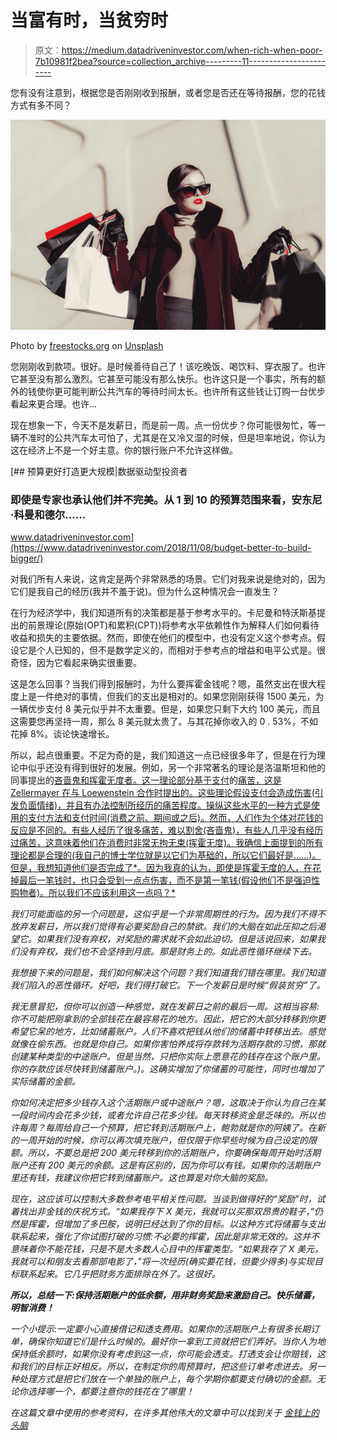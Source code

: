 # 当富有时，当贫穷时

> 原文：<https://medium.datadriveninvestor.com/when-rich-when-poor-7b10981f2bea?source=collection_archive---------11----------------------->

您有没有注意到，根据您是否刚刚收到报酬，或者您是否还在等待报酬，您的花钱方式有多不同？

![](img/b1d310d7628a9ca7cc090d45ef0fae67.png)

Photo by [freestocks.org](https://unsplash.com/@freestocks?utm_source=medium&utm_medium=referral) on [Unsplash](https://unsplash.com?utm_source=medium&utm_medium=referral)

您刚刚收到款项。很好。是时候善待自己了！该吃晚饭、喝饮料、穿衣服了。也许它甚至没有那么激烈。它甚至可能没有那么快乐。也许这只是一个事实，所有的额外的钱使你更可能判断公共汽车的等待时间太长。也许所有这些钱让订购一台优步看起来更合理。也许…

现在想象一下，今天不是发薪日，而是前一周。点一份优步？你可能很匆忙，等一辆不准时的公共汽车太可怕了，尤其是在又冷又湿的时候，但是坦率地说，你认为这在经济上不是一个好主意。你的银行账户不允许这样做。

[](https://www.datadriveninvestor.com/2018/11/08/budget-better-to-build-bigger/) [## 预算更好打造更大规模|数据驱动型投资者

### 即使是专家也承认他们并不完美。从 1 到 10 的预算范围来看，安东尼·科曼和德尔……

www.datadriveninvestor.com](https://www.datadriveninvestor.com/2018/11/08/budget-better-to-build-bigger/) 

对我们所有人来说，这肯定是两个非常熟悉的场景。它们对我来说是绝对的，因为它们是我自己的经历(我并不羞于说)。但为什么这种情况会一直发生？

在行为经济学中，我们知道所有的决策都是基于参考水平的。卡尼曼和特沃斯基提出的前景理论(原始(OPT)和累积(CPT))将参考水平依赖性作为解释人们如何看待收益和损失的主要依据。然而，即使在他们的模型中，也没有定义这个参考点。假设它是个人已知的，但不是数学定义的，而相对于参考点的增益和电平公式是。很奇怪，因为它看起来确实很重要。

这是怎么回事？当我们得到报酬时，为什么要挥霍金钱呢？嗯，虽然支出在很大程度上是一件绝对的事情，但我们的支出是相对的。如果您刚刚获得 1500 美元，为一辆优步支付 8 美元似乎并不太重要。但是，如果您只剩下大约 100 美元，而且这需要您再坚持一周，那么 8 美元就太贵了。与其花掉你收入的 0 . 53%，不如花掉 8%。谈论快速增长。

所以，起点很重要。不足为奇的是，我们知道这一点已经很多年了，但是在行为理论中似乎还没有得到很好的发展。例如，另一个非常著名的理论是洛温斯坦和他的同事提出的[吝啬鬼和挥霍无度者。这一理论部分基于支付](https://www.moneyonthemind.org/blog/money-on-the-brain-neuroeconomics)的[痛苦，这是 Zellermayer 在与 Loewenstein 合作时提出的。这些理论假设支付会造成伤害(引发负面情绪)，并且有办法控制所经历的痛苦程度。操纵这些水平的一种方式是使用的支付方法和支付时间(消费之前、期间或之后)。然而，人们作为个体对花钱的反应是不同的。有些人经历了很多痛苦，难以割舍(吝啬鬼)，有些人几乎没有经历过痛苦，这意味着他们在消费时非常无拘无束(挥霍无度)。我确信上面提到的所有理论都是合理的(我自己的博士学位就是以它们为基础的，所以它们最好是……)。但是，我想知道他们是否完成了*。因为我真的认为，即使是挥霍无度的人，在花掉最后一笔钱时，也只会受到一点点伤害，而不是第一笔钱(假设他们不是强迫性购物者)。所以我们不应该利用这一点吗？*](https://www.moneyonthemind.org/blog/what-is-the-pain-of-paying)

*我们可能面临的另一个问题是，这似乎是一个非常周期性的行为。因为我们不得不放弃发薪日，所以我们觉得有必要奖励自己的禁欲。我们的大脑在如此压抑之后渴望它。如果我们没有弃权，对奖励的需求就不会如此迫切。但是话说回来，如果我们没有弃权，我们也不会坚持到月底。那是财务上的。如此恶性循环继续下去。*

*我想接下来的问题是，我们如何解决这个问题？我们知道我们错在哪里。我们知道我们陷入的恶性循环。好吧，我们得打破它。下一个发薪日是时候“假装贫穷”了。*

*我无意冒犯，但你可以创造一种感觉，就在发薪日之前的最后一周。这相当容易:你不可能把刚拿到的全部钱花在最容易花的地方。因此，把它的大部分转移到你更希望它呆的地方，比如储蓄账户。人们不喜欢把钱从他们的储蓄中转移出去。感觉就像在偷东西。也就是你自己。如果你害怕养成将存款转为活期存款的习惯，那就创建某种类型的中途账户。但是当然，只把你实际上愿意花的钱存在这个账户里。你的存款应该尽快转到储蓄账户。)。这确实增加了你储蓄的可能性，同时也增加了实际储蓄的金额。*

*你如何决定把多少钱存入这个活期账户或中途账户？嗯，这取决于你认为自己在某一段时间内会花多少钱，或者允许自己花多少钱。每天转移资金是乏味的。所以也许每周？每周给自己一个预算，把它转到活期账户上，鲍勃就是你的阿姨了。在新的一周开始的时候，你可以再次填充账户，但仅限于你早些时候为自己设定的限额。所以，不要总是把 200 美元转移到你的活期账户，你要确保每周开始时活期账户还有 200 美元的余额。这是有区别的，因为你可以有钱。如果你的活期账户里还有钱，我建议你把它转到储蓄账户。这也算是对你大脑的奖励。*

*现在，这应该可以控制大多数参考电平相关性问题。当谈到做得好的“奖励”时，试着找出非金钱的庆祝方式。“如果我存下 X 美元，我就可以买那双昂贵的鞋子，”仍然是挥霍，但增加了多巴胺，说明已经达到了你的目标。以这种方式将储蓄与支出联系起来，强化了你试图打破的习惯:不必要的挥霍，因此是非常无效的。这并不意味着你不能花钱，只是不是大多数人心目中的挥霍类型。“如果我存了 X 美元，我就可以和朋友去看那部电影了，”将一次经历(确实要花钱，但要少得多)与实现目标联系起来。它几乎把财务方面排除在外了。这很好。*

***所以，总结一下:保持活期账户的低余额，用非财务奖励来激励自己。快乐储蓄，明智消费！***

*一个小提示:一定要小心直接借记和透支费用。如果你的活期账户上有很多长期订单，确保你知道它们是什么时候的。最好你一拿到工资就把它们弄好。当你人为地保持低余额时，如果你没有考虑到这一点，你可能会透支。打透支会让你赔钱，这和我们的目标正好相反。所以，在制定你的周预算时，把这些订单考虑进去。另一种处理方式是把它们放在一个单独的账户上，每个学期你都要支付确切的金额。无论你选择哪一个，都要注意你的钱花在了哪里！*

**在这篇文章中使用的参考资料，在许多其他伟大的文章中可以找到关于* [*金钱上的头脑*](https://www.moneyonthemind.org/blog)*